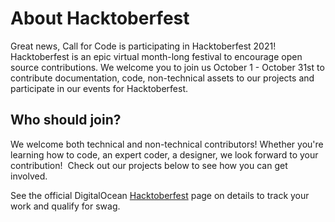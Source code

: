# About Hacktoberfest

Great news, Call for Code is participating in Hacktoberfest 2021! Hacktoberfest is an epic virtual month-long festival to encourage open source contributions. We welcome you to join us October 1 - October 31st to contribute documentation, code, non-technical assets to our projects and participate in our events for Hacktoberfest.

## Who should join?

We welcome both technical and non-technical contributors! Whether you're learning how to code, an expert coder, a designer, we look forward to your contribution!  Check out our projects below to see how you can get involved.

See the official DigitalOcean [Hacktoberfest](https://hacktoberfest.digitalocean.com/resources/participation) page on details to track your work and qualify for swag.
